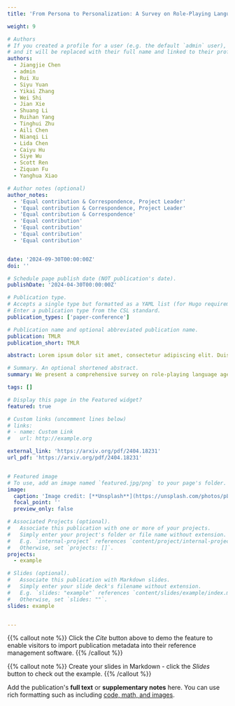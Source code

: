 ```yaml
---
title: 'From Persona to Personalization: A Survey on Role-Playing Language Agents'

weight: 9

# Authors
# If you created a profile for a user (e.g. the default `admin` user), write the username (folder name) here
# and it will be replaced with their full name and linked to their profile.
authors:
  - Jiangjie Chen
  - admin
  - Rui Xu
  - Siyu Yuan
  - Yikai Zhang
  - Wei Shi
  - Jian Xie
  - Shuang Li
  - Ruihan Yang
  - Tinghui Zhu
  - Aili Chen
  - Nianqi Li
  - Lida Chen
  - Caiyu Hu
  - Siye Wu
  - Scott Ren
  - Ziquan Fu
  - Yanghua Xiao

# Author notes (optional)
author_notes:
  - 'Equal contribution & Correspondence, Project Leader'
  - 'Equal contribution & Correspondence, Project Leader'
  - 'Equal contribution & Correspondence'
  - 'Equal contribution'
  - 'Equal contribution'
  - 'Equal contribution'
  - 'Equal contribution'


date: '2024-09-30T00:00:00Z'
doi: ''

# Schedule page publish date (NOT publication's date).
publishDate: '2024-04-30T00:00:00Z'

# Publication type.
# Accepts a single type but formatted as a YAML list (for Hugo requirements).
# Enter a publication type from the CSL standard.
publication_types: ['paper-conference']

# Publication name and optional abbreviated publication name.
publication: TMLR
publication_short: TMLR

abstract: Lorem ipsum dolor sit amet, consectetur adipiscing elit. Duis posuere tellus ac convallis placerat. Proin tincidunt magna sed ex sollicitudin condimentum. Sed ac faucibus dolor, scelerisque sollicitudin nisi. Cras purus urna, suscipit quis sapien eu, pulvinar tempor diam. Quisque risus orci, mollis id ante sit amet, gravida egestas nisl. Sed ac tempus magna. Proin in dui enim. Donec condimentum, sem id dapibus fringilla, tellus enim condimentum arcu, nec volutpat est felis vel metus. Vestibulum sit amet erat at nulla eleifend gravida.

# Summary. An optional shortened abstract.
summary: We present a comprehensive survey on role-playing language agents (RPLAs), i.e., specialized AI systems simulating assigned personas. Specifically, we distinguish personas in RPLAs into three progressive tiers - demographic persona, character persona, and individualized persona. Our survey discusses their data sourcing, agent construction, evaluation, applications, risks, limitations and future prospects. 

tags: []

# Display this page in the Featured widget?
featured: true

# Custom links (uncomment lines below)
# links:
# - name: Custom Link
#   url: http://example.org

external_link: 'https://arxiv.org/pdf/2404.18231'
url_pdf: 'https://arxiv.org/pdf/2404.18231'


# Featured image
# To use, add an image named `featured.jpg/png` to your page's folder.
image:
  caption: 'Image credit: [**Unsplash**](https://unsplash.com/photos/pLCdAaMFLTE)'
  focal_point: ''
  preview_only: false

# Associated Projects (optional).
#   Associate this publication with one or more of your projects.
#   Simply enter your project's folder or file name without extension.
#   E.g. `internal-project` references `content/project/internal-project/index.md`.
#   Otherwise, set `projects: []`.
projects:
  - example

# Slides (optional).
#   Associate this publication with Markdown slides.
#   Simply enter your slide deck's filename without extension.
#   E.g. `slides: "example"` references `content/slides/example/index.md`.
#   Otherwise, set `slides: ""`.
slides: example


---
```


{{% callout note %}}
Click the _Cite_ button above to demo the feature to enable visitors to import publication metadata into their reference management software.
{{% /callout %}}

{{% callout note %}}
Create your slides in Markdown - click the _Slides_ button to check out the example.
{{% /callout %}}

Add the publication's **full text** or **supplementary notes** here. You can use rich formatting such as including [code, math, and images](https://docs.hugoblox.com/content/writing-markdown-latex/).
